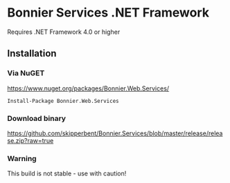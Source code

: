 # Bonnier Services .NET Framework
Requires .NET Framework 4.0 or higher

## Installation

### Via NuGET

https://www.nuget.org/packages/Bonnier.Web.Services/

```
Install-Package Bonnier.Web.Services
```

### Download binary
https://github.com/skipperbent/Bonnier.Services/blob/master/release/release.zip?raw=true

### Warning
This build is not stable - use with caution!